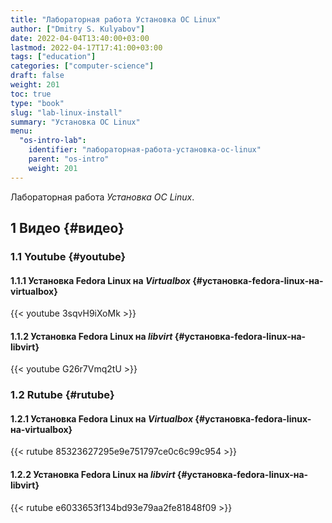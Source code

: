 ```yaml
---
title: "Лабораторная работа Установка ОС Linux"
author: ["Dmitry S. Kulyabov"]
date: 2022-04-04T13:40:00+03:00
lastmod: 2022-04-17T17:41:00+03:00
tags: ["education"]
categories: ["computer-science"]
draft: false
weight: 201
toc: true
type: "book"
slug: "lab-linux-install"
summary: "Установка ОС Linux"
menu:
  "os-intro-lab":
    identifier: "лабораторная-работа-установка-ос-linux"
    parent: "os-intro"
    weight: 201
---
```


Лабораторная работа _Установка ОС Linux_.

<!--more-->


## <span class="section-num">1</span> Видео {#видео}


### <span class="section-num">1.1</span> Youtube {#youtube}


#### <span class="section-num">1.1.1</span> Установка Fedora Linux на _Virtualbox_ {#установка-fedora-linux-на-virtualbox}

{{< youtube 3sqvH9iXoMk >}}


#### <span class="section-num">1.1.2</span> Установка Fedora Linux на _libvirt_ {#установка-fedora-linux-на-libvirt}

{{< youtube G26r7Vmq2tU >}}


### <span class="section-num">1.2</span> Rutube {#rutube}


#### <span class="section-num">1.2.1</span> Установка Fedora Linux на _Virtualbox_ {#установка-fedora-linux-на-virtualbox}

{{< rutube 85323627295e9e751797ce0c6c99c954 >}}


#### <span class="section-num">1.2.2</span> Установка Fedora Linux на _libvirt_ {#установка-fedora-linux-на-libvirt}

{{< rutube e6033653f134bd93e79aa2fe81848f09 >}}
